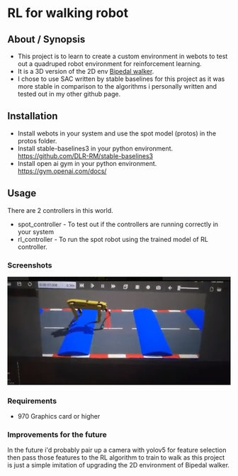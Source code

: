 # RL for walking robot

## About / Synopsis

* This project is to learn to create a custom environment in webots to test out a quadruped robot environment for reinforcement learning.
* It is a 3D version of the 2D env [Bipedal walker](https://gym.openai.com/envs/BipedalWalker-v2/).
* I chose to use SAC written by stable baselines for this project as it was more stable in comparison to the algorithms i personally written and tested out in my other github page.



## Installation

* Install webots in your system and use the spot model (protos) in the protos folder.
* Install stable-baselines3 in your python environment. <https://github.com/DLR-RM/stable-baselines3>
* Install open ai gym in your python environment. <https://gym.openai.com/docs/>

## Usage
There are 2 controllers in this world.
* spot_controller - To test out if the controllers are running correctly in your system
* rl_controller - To run the spot robot using the trained model of RL controller.


### Screenshots
![walking spot](images/img.png)


### Requirements
* 970 Graphics card or higher

### Improvements for the future
In the future i'd probably pair up a camera with yolov5 for feature selection then pass those features to the RL algorithm to train to walk as this project is just a simple imitation of upgrading the 2D environment of Bipedal walker.
